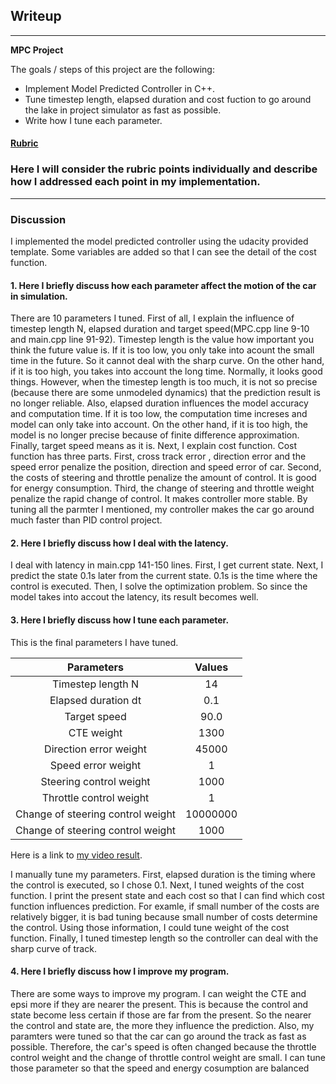 ## Writeup

---

**MPC Project**

The goals / steps of this project are the following:
* Implement Model Predicted Controller in C++.
* Tune timestep length, elapsed duration and cost fuction to go around the lake in project simulator as fast as possible.
* Write how I tune each parameter.

#### [Rubric](https://review.udacity.com/#!/rubrics/896/view)

### Here I will consider the rubric points individually and describe how I addressed each point in my implementation.

---

### Discussion
I implemented the model predicted controller using the udacity provided template. Some variables are added so that I can see the detail of the cost function.

#### 1. Here I briefly discuss how each parameter affect the motion of the car in simulation.
There are 10 parameters I tuned.
First of all, I explain the influence of timestep length N, elapsed duration and target speed(MPC.cpp line 9-10 and main.cpp line 91-92). Timestep length is the value how important you think the future value is. If it is too low, you only take into acount the small time in the future. So it cannot deal with the sharp curve. On the other hand, if it is too high, you takes into account the long time. Normally, it looks good things. However, when the timestep length is too much, it is not so precise (because there are some unmodeled dynamics) that the prediction result is no longer reliable. Also, elapsed duration influences the model accuracy and computation time. If it is too low, the computation time increses and model can only take into account. On the other hand, if it is too high, the model is no longer precise because of finite difference approximation. Finally, target speed means as it is.
Next, I explain cost function. Cost function has three parts. First, cross track error , direction error and the speed error penalize the position, direction and speed error of car. Second, the costs of steering and throttle penalize the amount of control. It is good for energy consumption. Third, the change of steering and throttle weight penalize the rapid change of control. It makes controller more stable.
By tuning all the parmter I mentioned, my controller makes the car go around much faster than PID control project.

#### 2. Here I briefly discuss how I deal with the latency.
I deal with latency in main.cpp 141-150 lines. First, I get current state. Next, I predict the state 0.1s later from the current state. 0.1s is the time where the control is executed. Then, I solve the optimization problem. So since the model takes into accout the latency, its result becomes well.

#### 3.  Here I briefly discuss how I tune each parameter.
This is the final parameters I have tuned.

| Parameters    | Values    |
|:-------------:|:-------------:|
| Timestep length N                 |  14       |
| Elapsed duration dt               |  0.1      |
| Target speed                      |  90.0     |
| CTE weight                        |  1300     |
| Direction error weight            |  45000    |
| Speed error weight                |  1        |
| Steering control weight           |  1000     |
| Throttle control weight           |  1        |
| Change of steering control weight |  10000000 |
| Change of steering control weight |  1000     |

Here is a link to [my video result](./videos/MPC.mp4).

I manually tune my parameters.
First, elapsed duration is the timing where the control is executed, so I chose 0.1.
Next, I tuned weights of the cost function. I print the present state and each cost so that I can find which cost function influences prediction. For examle, if small number of the costs are relatively bigger, it is bad tuning because small number of costs determine the control. Using those information, I could tune weight of the cost function.
Finally, I tuned timestep length so the controller can deal with the sharp curve of track. 

#### 4. Here I briefly discuss how I improve my program.

There are some ways to improve my program. I can weight the CTE and epsi more if they  are nearer the present. This is because the control and state become less certain if those are far from the present. So the nearer the control and state are, the more they influence the prediction. Also, my paramters were tuned so that the car can go around the track as fast as possible. Therefore, the car's speed is often changed because the throttle control weight and the change of throttle control weight are small. I can tune those parameter so that the speed and energy cosumption are balanced 
